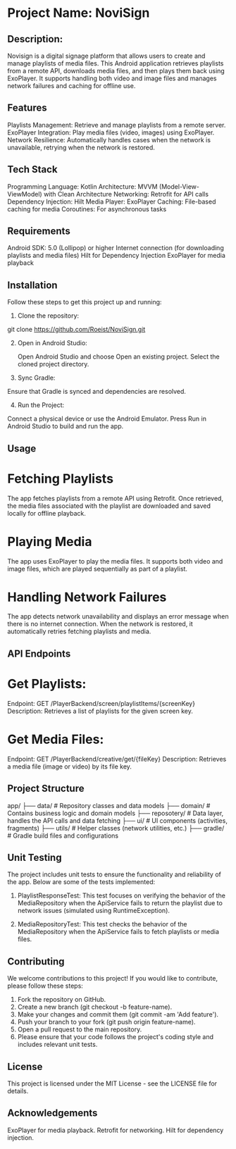 # Project Name: NoviSign

## Description:

Novisign is a digital signage platform that allows users to create and manage playlists of media files. 
This Android application retrieves playlists from a remote API, downloads media files, and then plays them back using ExoPlayer. 
It supports handling both video and image files and manages network failures and caching for offline use.

## Features

Playlists Management: Retrieve and manage playlists from a remote server.
ExoPlayer Integration: Play media files (video, images) using ExoPlayer.
Network Resilience: Automatically handles cases when the network is unavailable, retrying when the network is restored.

## Tech Stack

Programming Language: Kotlin
Architecture: MVVM (Model-View-ViewModel) with Clean Architecture
Networking: Retrofit for API calls
Dependency Injection: Hilt
Media Player: ExoPlayer
Caching: File-based caching for media
Coroutines: For asynchronous tasks

## Requirements

Android SDK: 5.0 (Lollipop) or higher
Internet connection (for downloading playlists and media files)
Hilt for Dependency Injection
ExoPlayer for media playback

## Installation

Follow these steps to get this project up and running:

1. Clone the repository:

  git clone https://github.com/Roeist/NoviSign.git

2. Open in Android Studio:

    Open Android Studio and choose Open an existing project.
    Select the cloned project directory.

3. Sync Gradle:
  
  Ensure that Gradle is synced and dependencies are resolved.

4. Run the Project:

  Connect a physical device or use the Android Emulator.
  Press Run in Android Studio to build and run the app.

## Usage

# Fetching Playlists
The app fetches playlists from a remote API using Retrofit. Once retrieved, the media files associated with the playlist are downloaded and saved locally for offline playback.

# Playing Media
The app uses ExoPlayer to play the media files. It supports both video and image files, which are played sequentially as part of a playlist.

# Handling Network Failures
The app detects network unavailability and displays an error message when there is no internet connection. When the network is restored, it automatically retries fetching playlists and media.

## API Endpoints

# Get Playlists:
  Endpoint: GET /PlayerBackend/screen/playlistItems/{screenKey}
  Description: Retrieves a list of playlists for the given screen key.

# Get Media Files:
  Endpoint: GET /PlayerBackend/creative/get/{fileKey}
  Description: Retrieves a media file (image or video) by its file key.


## Project Structure

app/
  ├── data/                # Repository classes and data models
  ├── domain/              # Contains business logic and domain models
  ├── reposotery/          # Data layer, handles the API calls and data fetching
  ├── ui/                  # UI components (activities, fragments)
  ├── utils/               # Helper classes (network utilities, etc.)
  ├── gradle/              # Gradle build files and configurations


## Unit Testing

The project includes unit tests to ensure the functionality and reliability of the app. Below are some of the tests implemented:

1. PlaylistResponseTest:
This test focuses on verifying the behavior of the MediaRepository when the ApiService fails to return the playlist due to network issues (simulated using RuntimeException).

2. MediaRepositoryTest:
This test checks the behavior of the MediaRepository when the ApiService fails to fetch playlists or media files.

## Contributing

We welcome contributions to this project! If you would like to contribute, please follow these steps:

1. Fork the repository on GitHub.
2. Create a new branch (git checkout -b feature-name).
3. Make your changes and commit them (git commit -am 'Add feature').
4. Push your branch to your fork (git push origin feature-name).
5. Open a pull request to the main repository.
6. Please ensure that your code follows the project's coding style and includes relevant unit tests.

## License

This project is licensed under the MIT License - see the LICENSE file for details.

## Acknowledgements
  
  ExoPlayer for media playback.
  Retrofit for networking.
  Hilt for dependency injection.
